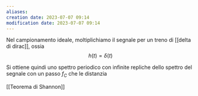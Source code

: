 ```yaml
---
aliases: 
creation date: 2023-07-07 09:14
modification date: 2023-07-07 09:14
---
```

Nel campionamento ideale, moltiplichiamo il segnale per un treno di [[delta di dirac]], ossia 
$$ h(t) = \delta(t) $$

Si ottiene quindi uno spettro periodico con infinite repliche dello spettro del segnale con un passo $f_{C}$ che le distanzia

[[Teorema di Shannon]]